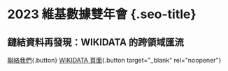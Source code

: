 # 2023 維基數據雙年會 {.seo-title}

## 鏈結資料再發現：WIKIDATA 的跨領域匯流

[聯絡我們](mailto:contact@wikidatacon.org){.button} [WIKIDATA 頁面](https://www.wikidata.org/wiki/Wikidata:WikidataCon_2023){.button target="_blank" rel="noopener"}
